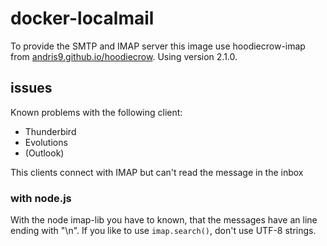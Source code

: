 # docker-localmail

To provide the SMTP and IMAP server this image use hoodiecrow-imap from [andris9.github.io/hoodiecrow](http://andris9.github.io/hoodiecrow).
Using version 2.1.0.

## issues

Known problems with the following client:

* Thunderbird
* Evolutions
* (Outlook)

This clients connect with IMAP but can't read the message in the inbox


### with node.js

With the node imap-lib you have to known, that the messages have an line ending with "\n".
If you like to use ```imap.search()```, don't use UTF-8 strings.
